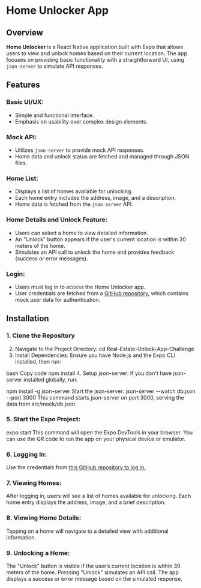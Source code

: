 # Home Unlocker App

## Overview
**Home Unlocker** is a React Native application built with Expo that allows users to view and unlock homes based on their current location. The app focuses on providing basic functionality with a straightforward UI, using `json-server` to simulate API responses.

## Features

### Basic UI/UX:
- Simple and functional interface.
- Emphasis on usability over complex design elements.

### Mock API:
- Utilizes `json-server` to provide mock API responses.
- Home data and unlock status are fetched and managed through JSON files.

### Home List:
- Displays a list of homes available for unlocking.
- Each home entry includes the address, image, and a description.
- Home data is fetched from the `json-server` API.

### Home Details and Unlock Feature:
- Users can select a home to view detailed information.
- An "Unlock" button appears if the user's current location is within 30 meters of the home.
- Simulates an API call to unlock the home and provides feedback (success or error messages).

### Login:
- Users must log in to access the Home Unlocker app.
- User credentials are fetched from a [GitHub repository](https://github.com/GittyAjay/Real-Estate-Unlock-App-Challenge.git), which contains mock user data for authentication.

## Installation

### 1. Clone the Repository

2. Navigate to the Project Directory:
cd Real-Estate-Unlock-App-Challenge
3. Install Dependencies:
Ensure you have Node.js and the Expo CLI installed, then run:

bash
Copy code
npm install
4. Setup json-server:
If you don't have json-server installed globally, run:

npm install -g json-server
Start the json-server:
json-server --watch db.json --port 3000
This command starts json-server on port 3000, serving the data from src/mock/db.json.

### 5. Start the Expo Project:
expo start
This command will open the Expo DevTools in your browser. You can use the QR code to run the app on your physical device or emulator.

### 6. Logging In:
Use the credentials from [this GitHub repository to log in.](https://dummyjson.com/users)
### 7. Viewing Homes:
After logging in, users will see a list of homes available for unlocking.
Each home entry displays the address, image, and a brief description.
### 8. Viewing Home Details:
Tapping on a home will navigate to a detailed view with additional information.
### 9. Unlocking a Home:
The "Unlock" button is visible if the user’s current location is within 30 meters of the home.
Pressing "Unlock" simulates an API call.
The app displays a success or error message based on the simulated response.
